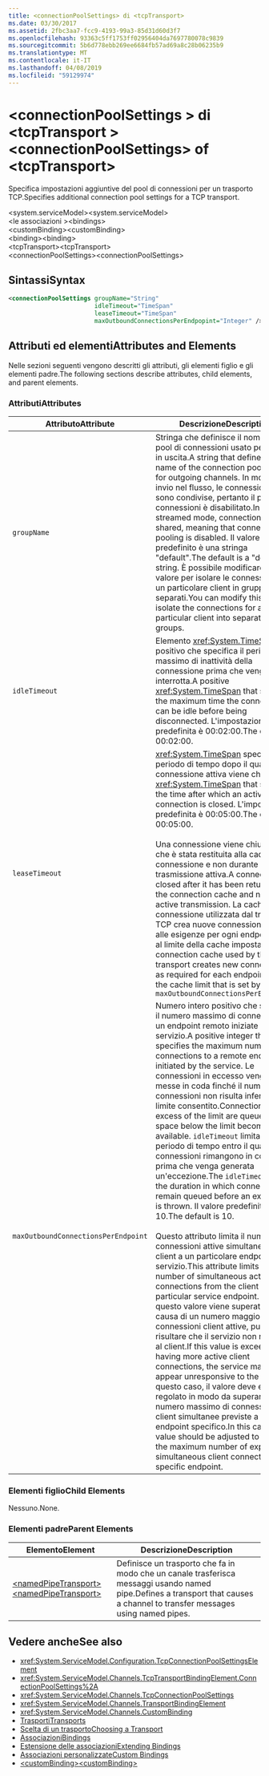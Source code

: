 ```yaml
---
title: <connectionPoolSettings> di <tcpTransport>
ms.date: 03/30/2017
ms.assetid: 2fbc3aa7-fcc9-4193-99a3-85d31d60d3f7
ms.openlocfilehash: 93363c5ff1753ff02956404da7697780078c9839
ms.sourcegitcommit: 5b6d778ebb269ee6684fb57ad69a8c28b06235b9
ms.translationtype: MT
ms.contentlocale: it-IT
ms.lasthandoff: 04/08/2019
ms.locfileid: "59129974"
---
```

# <a name="connectionpoolsettings-of-tcptransport"></a><span data-ttu-id="4c514-102">\<connectionPoolSettings > di \<tcpTransport ></span><span class="sxs-lookup"><span data-stu-id="4c514-102">\<connectionPoolSettings> of \<tcpTransport></span></span>
<span data-ttu-id="4c514-103">Specifica impostazioni aggiuntive del pool di connessioni per un trasporto TCP.</span><span class="sxs-lookup"><span data-stu-id="4c514-103">Specifies additional connection pool settings for a TCP transport.</span></span>  
  
 <span data-ttu-id="4c514-104">\<system.serviceModel></span><span class="sxs-lookup"><span data-stu-id="4c514-104">\<system.serviceModel></span></span>  
<span data-ttu-id="4c514-105">\<le associazioni ></span><span class="sxs-lookup"><span data-stu-id="4c514-105">\<bindings></span></span>  
<span data-ttu-id="4c514-106">\<customBinding></span><span class="sxs-lookup"><span data-stu-id="4c514-106">\<customBinding></span></span>  
<span data-ttu-id="4c514-107">\<binding></span><span class="sxs-lookup"><span data-stu-id="4c514-107">\<binding></span></span>  
<span data-ttu-id="4c514-108">\<tcpTransport></span><span class="sxs-lookup"><span data-stu-id="4c514-108">\<tcpTransport></span></span>  
<span data-ttu-id="4c514-109">\<connectionPoolSettings></span><span class="sxs-lookup"><span data-stu-id="4c514-109">\<connectionPoolSettings></span></span>  
  
## <a name="syntax"></a><span data-ttu-id="4c514-110">Sintassi</span><span class="sxs-lookup"><span data-stu-id="4c514-110">Syntax</span></span>  
  
```xml  
<connectionPoolSettings groupName="String"
                        idleTimeout="TimeSpan"
                        leaseTimeout="TimeSpan"
                        maxOutboundConnectionsPerEndpopint="Integer" />
```  
  
## <a name="attributes-and-elements"></a><span data-ttu-id="4c514-111">Attributi ed elementi</span><span class="sxs-lookup"><span data-stu-id="4c514-111">Attributes and Elements</span></span>  
 <span data-ttu-id="4c514-112">Nelle sezioni seguenti vengono descritti gli attributi, gli elementi figlio e gli elementi padre.</span><span class="sxs-lookup"><span data-stu-id="4c514-112">The following sections describe attributes, child elements, and parent elements.</span></span>  
  
### <a name="attributes"></a><span data-ttu-id="4c514-113">Attributi</span><span class="sxs-lookup"><span data-stu-id="4c514-113">Attributes</span></span>  
  
|<span data-ttu-id="4c514-114">Attributo</span><span class="sxs-lookup"><span data-stu-id="4c514-114">Attribute</span></span>|<span data-ttu-id="4c514-115">Descrizione</span><span class="sxs-lookup"><span data-stu-id="4c514-115">Description</span></span>|  
|---------------|-----------------|  
|`groupName`|<span data-ttu-id="4c514-116">Stringa che definisce il nome del pool di connessioni usato per canali in uscita.</span><span class="sxs-lookup"><span data-stu-id="4c514-116">A string that defines the name of the connection pool used for outgoing channels.</span></span> <span data-ttu-id="4c514-117">In modalità di invio nel flusso, le connessioni non sono condivise, pertanto il pool di connessioni è disabilitato.</span><span class="sxs-lookup"><span data-stu-id="4c514-117">In streamed mode, connections are not shared, meaning that connection pooling is disabled.</span></span> <span data-ttu-id="4c514-118">Il valore predefinito è una stringa "default".</span><span class="sxs-lookup"><span data-stu-id="4c514-118">The default is a "default" string.</span></span> <span data-ttu-id="4c514-119">È possibile modificare questo valore per isolare le connessioni per un particolare client in gruppi separati.</span><span class="sxs-lookup"><span data-stu-id="4c514-119">You can modify this value to isolate the connections for a particular client into separate groups.</span></span>|  
|`idleTimeout`|<span data-ttu-id="4c514-120">Elemento <xref:System.TimeSpan> positivo che specifica il periodo massimo di inattività della connessione prima che venga interrotta.</span><span class="sxs-lookup"><span data-stu-id="4c514-120">A positive <xref:System.TimeSpan> that specifies the maximum time the connection can be idle before being disconnected.</span></span> <span data-ttu-id="4c514-121">L'impostazione predefinita è 00:02:00.</span><span class="sxs-lookup"><span data-stu-id="4c514-121">The default is 00:02:00.</span></span>|  
|`leaseTimeout`|<span data-ttu-id="4c514-122"><xref:System.TimeSpan> specifica il periodo di tempo dopo il quale una connessione attiva viene chiusa.</span><span class="sxs-lookup"><span data-stu-id="4c514-122">A <xref:System.TimeSpan> that specifies the time after which an active connection is closed.</span></span> <span data-ttu-id="4c514-123">L'impostazione predefinita è 00:05:00.</span><span class="sxs-lookup"><span data-stu-id="4c514-123">The default is 00:05:00.</span></span><br /><br /> <span data-ttu-id="4c514-124">Una connessione viene chiusa dopo che è stata restituita alla cache di connessione e non durante la trasmissione attiva.</span><span class="sxs-lookup"><span data-stu-id="4c514-124">A connection is closed after it has been returned to the connection cache and not during active transmission.</span></span> <span data-ttu-id="4c514-125">La cache di connessione utilizzata dal trasporto TCP crea nuove connessioni in base alle esigenze per ogni endpoint, fino al limite della cache impostato da</span><span class="sxs-lookup"><span data-stu-id="4c514-125">The connection cache used by the TCP transport creates new connections as required for each endpoint, up to the cache limit that is set by</span></span> `maxOutboundConnectionsPerEndpoint.`|  
|`maxOutboundConnectionsPerEndpoint`|<span data-ttu-id="4c514-126">Numero intero positivo che specifica il numero massimo di connessioni a un endpoint remoto iniziate dal servizio.</span><span class="sxs-lookup"><span data-stu-id="4c514-126">A positive integer that specifies the maximum number of connections to a remote endpoint initiated by the service.</span></span> <span data-ttu-id="4c514-127">Le connessioni in eccesso vengono messe in coda finché il numero di connessioni non risulta inferiore al limite consentito.</span><span class="sxs-lookup"><span data-stu-id="4c514-127">Connections in excess of the limit are queued until a space below the limit becomes available.</span></span> <span data-ttu-id="4c514-128">`idleTimeout` limita il periodo di tempo entro il quale le connessioni rimangono in coda prima che venga generata un'eccezione.</span><span class="sxs-lookup"><span data-stu-id="4c514-128">The `idleTimeout` limits the duration in which connections remain queued before an exception is thrown.</span></span> <span data-ttu-id="4c514-129">Il valore predefinito è 10.</span><span class="sxs-lookup"><span data-stu-id="4c514-129">The default is 10.</span></span><br /><br /> <span data-ttu-id="4c514-130">Questo attributo limita il numero di connessioni attive simultanee dal client a un particolare endpoint del servizio.</span><span class="sxs-lookup"><span data-stu-id="4c514-130">This attribute limits the number of simultaneous active connections from the client to a particular service endpoint.</span></span> <span data-ttu-id="4c514-131">Se questo valore viene superato a causa di un numero maggiore di connessioni client attive, può risultare che il servizio non risponda al client.</span><span class="sxs-lookup"><span data-stu-id="4c514-131">If this value is exceeded by having more active client connections, the service may appear unresponsive to the client.</span></span> <span data-ttu-id="4c514-132">In questo caso, il valore deve essere regolato in modo da superare il numero massimo di connessioni client simultanee previste a un endpoint specifico.</span><span class="sxs-lookup"><span data-stu-id="4c514-132">In this case, this value should be adjusted to exceed the maximum number of expected simultaneous client connections to a specific endpoint.</span></span>|  
  
### <a name="child-elements"></a><span data-ttu-id="4c514-133">Elementi figlio</span><span class="sxs-lookup"><span data-stu-id="4c514-133">Child Elements</span></span>  
 <span data-ttu-id="4c514-134">Nessuno.</span><span class="sxs-lookup"><span data-stu-id="4c514-134">None.</span></span>  
  
### <a name="parent-elements"></a><span data-ttu-id="4c514-135">Elementi padre</span><span class="sxs-lookup"><span data-stu-id="4c514-135">Parent Elements</span></span>  
  
|<span data-ttu-id="4c514-136">Elemento</span><span class="sxs-lookup"><span data-stu-id="4c514-136">Element</span></span>|<span data-ttu-id="4c514-137">Descrizione</span><span class="sxs-lookup"><span data-stu-id="4c514-137">Description</span></span>|  
|-------------|-----------------|  
|[<span data-ttu-id="4c514-138">\<namedPipeTransport></span><span class="sxs-lookup"><span data-stu-id="4c514-138">\<namedPipeTransport></span></span>](../../../../../docs/framework/configure-apps/file-schema/wcf/namedpipetransport.md)|<span data-ttu-id="4c514-139">Definisce un trasporto che fa in modo che un canale trasferisca messaggi usando named pipe.</span><span class="sxs-lookup"><span data-stu-id="4c514-139">Defines a transport that causes a channel to transfer messages using named pipes.</span></span>|  
  
## <a name="see-also"></a><span data-ttu-id="4c514-140">Vedere anche</span><span class="sxs-lookup"><span data-stu-id="4c514-140">See also</span></span>

- <xref:System.ServiceModel.Configuration.TcpConnectionPoolSettingsElement>
- <xref:System.ServiceModel.Channels.TcpTransportBindingElement.ConnectionPoolSettings%2A>
- <xref:System.ServiceModel.Channels.TcpConnectionPoolSettings>
- <xref:System.ServiceModel.Channels.TransportBindingElement>
- <xref:System.ServiceModel.Channels.CustomBinding>
- [<span data-ttu-id="4c514-141">Trasporti</span><span class="sxs-lookup"><span data-stu-id="4c514-141">Transports</span></span>](../../../../../docs/framework/wcf/feature-details/transports.md)
- [<span data-ttu-id="4c514-142">Scelta di un trasporto</span><span class="sxs-lookup"><span data-stu-id="4c514-142">Choosing a Transport</span></span>](../../../../../docs/framework/wcf/feature-details/choosing-a-transport.md)
- [<span data-ttu-id="4c514-143">Associazioni</span><span class="sxs-lookup"><span data-stu-id="4c514-143">Bindings</span></span>](../../../../../docs/framework/wcf/bindings.md)
- [<span data-ttu-id="4c514-144">Estensione delle associazioni</span><span class="sxs-lookup"><span data-stu-id="4c514-144">Extending Bindings</span></span>](../../../../../docs/framework/wcf/extending/extending-bindings.md)
- [<span data-ttu-id="4c514-145">Associazioni personalizzate</span><span class="sxs-lookup"><span data-stu-id="4c514-145">Custom Bindings</span></span>](../../../../../docs/framework/wcf/extending/custom-bindings.md)
- [<span data-ttu-id="4c514-146">\<customBinding></span><span class="sxs-lookup"><span data-stu-id="4c514-146">\<customBinding></span></span>](../../../../../docs/framework/configure-apps/file-schema/wcf/custombinding.md)
